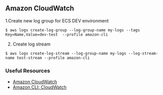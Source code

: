 ## Amazon CloudWatch

1.Create new log group for ECS DEV environment
```
$ aws logs create-log-group --log-group-name my-logs --tags Key=Name,Value=dev-test  --profile amazon-cli
```
2. Create log stream
```
$ aws logs create-log-stream --log-group-name my-logs --log-stream-name test-stream --profile amazon-cli
```

### Useful Resources
* [Amazon CloudWatch](https://aws.amazon.com/cloudwatch/)
* [Amazon CLI: CloudWatch](https://docs.aws.amazon.com/cli/latest/reference/logs/index.html#cli-aws-logs)
